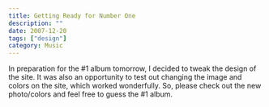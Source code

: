 ```yaml
---
title: Getting Ready for Number One
description: ""
date: 2007-12-20
tags: ["design"]
category: Music
---
```



In preparation for the #1 album tomorrow, I decided to tweak the design of the site.  It was also an opportunity to test out changing the image and colors on the site, which worked wonderfully.  So, please check out the new photo/colors and feel free to guess the #1 album.
